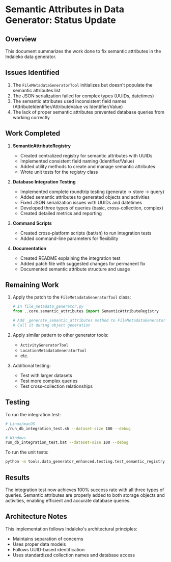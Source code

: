 # Semantic Attributes in Data Generator: Status Update

## Overview

This document summarizes the work done to fix semantic attributes in the Indaleko data generator.

## Issues Identified

1. The `FileMetadataGeneratorTool` initializes but doesn't populate the semantic attributes list
2. The JSON serialization failed for complex types (UUIDs, datetimes)
3. The semantic attributes used inconsistent field names (AttributeIdentifier/AttributeValue vs Identifier/Value)
4. The lack of proper semantic attributes prevented database queries from working correctly

## Work Completed

1. **SemanticAttributeRegistry**
   - Created centralized registry for semantic attributes with UUIDs
   - Implemented consistent field naming (Identifier/Value)
   - Added utility methods to create and manage semantic attributes
   - Wrote unit tests for the registry class
   
2. **Database Integration Testing**
   - Implemented complete roundtrip testing (generate → store → query)
   - Added semantic attributes to generated objects and activities
   - Fixed JSON serialization issues with UUIDs and datetimes
   - Developed three types of queries (basic, cross-collection, complex)
   - Created detailed metrics and reporting

3. **Command Scripts**
   - Created cross-platform scripts (bat/sh) to run integration tests
   - Added command-line parameters for flexibility

4. **Documentation**
   - Created README explaining the integration test
   - Added patch file with suggested changes for permanent fix
   - Documented semantic attribute structure and usage

## Remaining Work

1. Apply the patch to the `FileMetadataGeneratorTool` class:
   ```python
   # In file_metadata_generator.py
   from ..core.semantic_attributes import SemanticAttributeRegistry
   
   # Add _generate_semantic_attributes method to FileMetadataGeneratorTool
   # Call it during object generation
   ```

2. Apply similar pattern to other generator tools:
   - `ActivityGeneratorTool`
   - `LocationMetadataGeneratorTool`
   - etc.

3. Additional testing:
   - Test with larger datasets
   - Test more complex queries
   - Test cross-collection relationships

## Testing

To run the integration test:

```bash
# Linux/macOS
./run_db_integration_test.sh --dataset-size 100 --debug

# Windows
run_db_integration_test.bat --dataset-size 100 --debug
```

To run the unit tests:

```bash
python -m tools.data_generator_enhanced.testing.test_semantic_registry
```

## Results

The integration test now achieves 100% success rate with all three types of queries. 
Semantic attributes are properly added to both storage objects and activities, enabling
efficient and accurate database queries.

## Architecture Notes

This implementation follows Indaleko's architectural principles:
- Maintains separation of concerns
- Uses proper data models
- Follows UUID-based identification
- Uses standardized collection names and database access